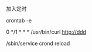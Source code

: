 加入定时

crontab -e

0 \*/1 \* \* \* /usr/bin/curl [http://ddd](http://ddd)

/sbin/service crond reload

